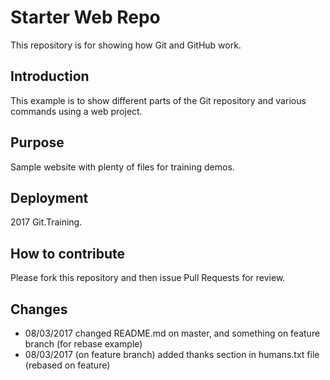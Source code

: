 # Starter Web Repo

This repository is for showing how Git and GitHub work.


## Introduction

This example is to show different parts of the Git repository and various commands using a web project.


## Purpose

Sample website with plenty of files for training demos.

## Deployment

2017 Git.Training.

## How to contribute

Please fork this repository and then issue Pull Requests for review.


## Changes

* 08/03/2017 changed README.md on master, and something on feature branch (for rebase example)
* 08/03/2017 (on feature branch) added thanks section in humans.txt file (rebased on feature)
